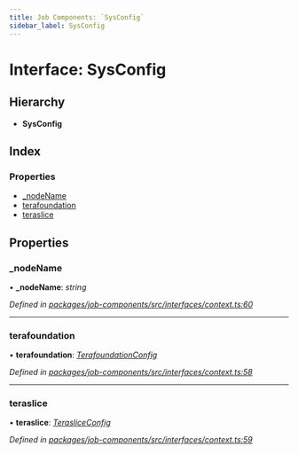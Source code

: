 ```yaml
---
title: Job Components: `SysConfig`
sidebar_label: SysConfig
---
```


# Interface: SysConfig

## Hierarchy

* **SysConfig**

## Index

### Properties

* [_nodeName](sysconfig.md#_nodename)
* [terafoundation](sysconfig.md#terafoundation)
* [teraslice](sysconfig.md#teraslice)

## Properties

###  _nodeName

• **_nodeName**: *string*

*Defined in [packages/job-components/src/interfaces/context.ts:60](https://github.com/terascope/teraslice/blob/f95bb5556/packages/job-components/src/interfaces/context.ts#L60)*

___

###  terafoundation

• **terafoundation**: *[TerafoundationConfig](terafoundationconfig.md)*

*Defined in [packages/job-components/src/interfaces/context.ts:58](https://github.com/terascope/teraslice/blob/f95bb5556/packages/job-components/src/interfaces/context.ts#L58)*

___

###  teraslice

• **teraslice**: *[TerasliceConfig](terasliceconfig.md)*

*Defined in [packages/job-components/src/interfaces/context.ts:59](https://github.com/terascope/teraslice/blob/f95bb5556/packages/job-components/src/interfaces/context.ts#L59)*
